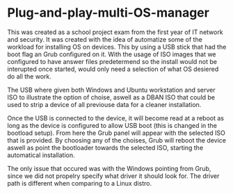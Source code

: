 # Plug-and-play-multi-OS-manager

This was created as a school project exam from the first year of IT network and security.
It was created with the idea of automatize some of the workload for installing OS on devices. This by using a USB stick that had the 
boot flag an Grub configured on it. With the usage of ISO images that we configured to have answer files predetermend so the install would not
be interupted once started, would only need a selection of what OS desiered do all the work.

The USB where given both Windows and Ubuntu workstation and server ISO to illustrate the option of choise, aswell as a DBAN ISO 
that could be used to strip a device of all previouse data for a cleaner installation.


Once the USB is connected to the device, it will become read at a reboot as long as the device is configured to allow USB boot (this is changed in the bootload setup). From here the Grub panel will appear with the selected ISO that is provided. By choosing any of the choises, Grub will reboot the device aswell as point the bootloader towards the selected ISO, starting the automatical installation.


The only issue that occured was with the Windows pointing from Grub, since we did not propelry specify what driver it should look for.
The driver path is different when comparing to a Linux distro.
